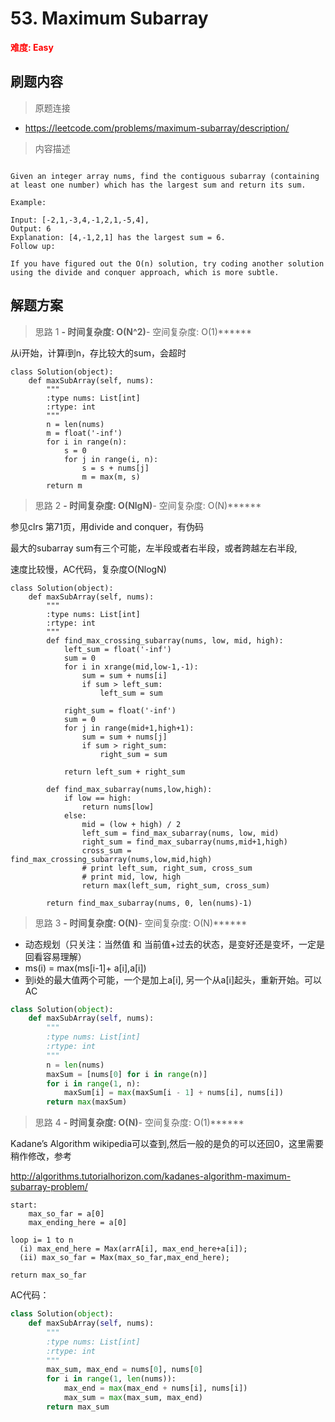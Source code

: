 # 53. Maximum Subarray

**<font color=red>难度: Easy</font>**

## 刷题内容

> 原题连接

* https://leetcode.com/problems/maximum-subarray/description/

> 内容描述

```

Given an integer array nums, find the contiguous subarray (containing at least one number) which has the largest sum and return its sum.

Example:

Input: [-2,1,-3,4,-1,2,1,-5,4],
Output: 6
Explanation: [4,-1,2,1] has the largest sum = 6.
Follow up:

If you have figured out the O(n) solution, try coding another solution using the divide and conquer approach, which is more subtle.
```

## 解题方案

> 思路 1
******- 时间复杂度: O(N^2)******- 空间复杂度: O(1)******


从i开始，计算i到n，存比较大的sum，会超时

```
class Solution(object):
    def maxSubArray(self, nums):
        """
        :type nums: List[int]
        :rtype: int
        """
        n = len(nums)
        m = float('-inf')
        for i in range(n):
            s = 0
            for j in range(i, n):
                s = s + nums[j]
                m = max(m, s)
        return m 
```


> 思路 2
******- 时间复杂度: O(NlgN)******- 空间复杂度: O(N)******

参见clrs 第71页，用divide and conquer，有伪码

最大的subarray sum有三个可能，左半段或者右半段，或者跨越左右半段,

速度比较慢，AC代码，复杂度O(NlogN)

```
class Solution(object):
	def maxSubArray(self, nums):
		"""
		:type nums: List[int]
		:rtype: int
		"""
		def find_max_crossing_subarray(nums, low, mid, high):
			left_sum = float('-inf')
			sum = 0
			for i in xrange(mid,low-1,-1):
				sum = sum + nums[i]
				if sum > left_sum:
					left_sum = sum

			right_sum = float('-inf')
			sum = 0
			for j in range(mid+1,high+1):
				sum = sum + nums[j]
				if sum > right_sum:
					right_sum = sum

			return left_sum + right_sum

		def find_max_subarray(nums,low,high):
			if low == high: 
				return nums[low]
			else:
				mid = (low + high) / 2
				left_sum = find_max_subarray(nums, low, mid)
				right_sum = find_max_subarray(nums,mid+1,high)
				cross_sum = find_max_crossing_subarray(nums,low,mid,high)
				# print left_sum, right_sum, cross_sum
				# print mid, low, high
				return max(left_sum, right_sum, cross_sum)

		return find_max_subarray(nums, 0, len(nums)-1)
```


> 思路 3
******- 时间复杂度: O(N)******- 空间复杂度: O(N)******

* 动态规划（只关注：当然值 和 当前值+过去的状态，是变好还是变坏，一定是回看容易理解）
* ms(i) = max(ms[i-1]+ a[i],a[i])
* 到i处的最大值两个可能，一个是加上a[i], 另一个从a[i]起头，重新开始。可以AC

```python
class Solution(object):
    def maxSubArray(self, nums):
        """
        :type nums: List[int]
        :rtype: int
        """
        n = len(nums)
        maxSum = [nums[0] for i in range(n)]
        for i in range(1, n):
            maxSum[i] = max(maxSum[i - 1] + nums[i], nums[i])
        return max(maxSum)
```



> 思路 4
******- 时间复杂度: O(N)******- 空间复杂度: O(1)******

Kadane’s Algorithm wikipedia可以查到,然后一般的是负的可以还回0，这里需要稍作修改，参考

<http://algorithms.tutorialhorizon.com/kadanes-algorithm-maximum-subarray-problem/>


```
start:
    max_so_far = a[0]
    max_ending_here = a[0]

loop i= 1 to n
  (i) max_end_here = Max(arrA[i], max_end_here+a[i]);
  (ii) max_so_far = Max(max_so_far,max_end_here);

return max_so_far

```

AC代码：

```python
class Solution(object):
    def maxSubArray(self, nums):
        """
        :type nums: List[int]
        :rtype: int
        """
        max_sum, max_end = nums[0], nums[0]
        for i in range(1, len(nums)):
            max_end = max(max_end + nums[i], nums[i])
            max_sum = max(max_sum, max_end)
        return max_sum
```



